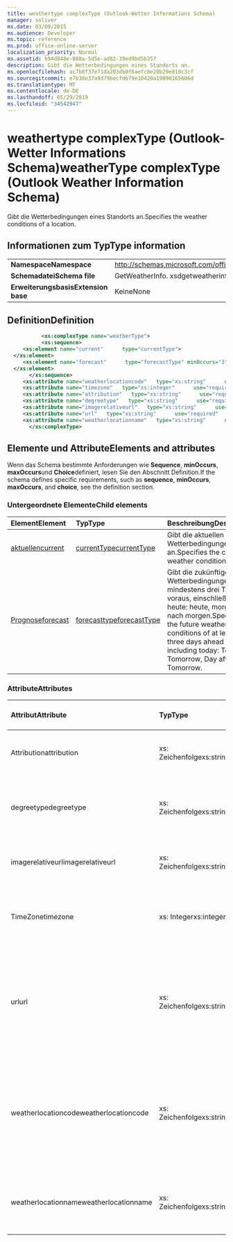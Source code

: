 ```yaml
---
title: weathertype complexType (Outlook-Wetter Informations Schema)
manager: soliver
ms.date: 03/09/2015
ms.audience: Developer
ms.topic: reference
ms.prod: office-online-server
localization_priority: Normal
ms.assetid: b94d848e-868a-5d5e-ad82-39ed9bd5b357
description: Gibt die Wetterbedingungen eines Standorts an.
ms.openlocfilehash: ac7b8f37e71da203db0f6aefc8e20b29e810c3cf
ms.sourcegitcommit: e7b38e37a9d79becfd679e10420a19890165606d
ms.translationtype: MT
ms.contentlocale: de-DE
ms.lasthandoff: 05/29/2019
ms.locfileid: "34542947"
---
```

# <a name="weathertype-complextype-outlook-weather-information-schema"></a><span data-ttu-id="85553-103">weathertype complexType (Outlook-Wetter Informations Schema)</span><span class="sxs-lookup"><span data-stu-id="85553-103">weatherType complexType (Outlook Weather Information Schema)</span></span>

<span data-ttu-id="85553-104">Gibt die Wetterbedingungen eines Standorts an.</span><span class="sxs-lookup"><span data-stu-id="85553-104">Specifies the weather conditions of a location.</span></span>
  
## <a name="type-information"></a><span data-ttu-id="85553-105">Informationen zum Typ</span><span class="sxs-lookup"><span data-stu-id="85553-105">Type information</span></span>

|||
|:-----|:-----|
|<span data-ttu-id="85553-106">**Namespace**</span><span class="sxs-lookup"><span data-stu-id="85553-106">**Namespace**</span></span> <br/> |http://schemas.microsoft.com/office/outlook/15/getweatherinfo.xsd  <br/> |
|<span data-ttu-id="85553-107">**Schemadatei**</span><span class="sxs-lookup"><span data-stu-id="85553-107">**Schema file**</span></span> <br/> |<span data-ttu-id="85553-108">GetWeatherInfo. xsd</span><span class="sxs-lookup"><span data-stu-id="85553-108">getweatherinfo.xsd</span></span>  <br/> |
|<span data-ttu-id="85553-109">**Erweiterungsbasis**</span><span class="sxs-lookup"><span data-stu-id="85553-109">**Extension base**</span></span> <br/> |<span data-ttu-id="85553-110">Keine</span><span class="sxs-lookup"><span data-stu-id="85553-110">None</span></span>  <br/> |
   
## <a name="definition"></a><span data-ttu-id="85553-111">Definition</span><span class="sxs-lookup"><span data-stu-id="85553-111">Definition</span></span>

```XML
           <xs:complexType name="weatherType">
           <xs:sequence>
     <xs:element name="current"      type="currentType">
  </xs:element>  
     <xs:element name="forecast"      type="forecastType" minOccurs="3"     maxOccurs="unbounded"    >
  </xs:element>  
       </xs:sequence>
     <xs:attribute name="weatherlocationcode"   type="xs:string"      use="required"     />
     <xs:attribute name="timezone"   type="xs:integer"      use="required"     />
     <xs:attribute name="attribution"   type="xs:string"      use="required"     />
     <xs:attribute name="degreetype"   type="xs:string"      use="required"     />
     <xs:attribute name="imagerelativeurl"   type="xs:string"      use="required"     />
     <xs:attribute name="url"   type="xs:string"      use="required"     />
     <xs:attribute name="weatherlocationname"   type="xs:string"      use="required"     />
       </xs:complexType>

```

## <a name="elements-and-attributes"></a><span data-ttu-id="85553-112">Elemente und Attribute</span><span class="sxs-lookup"><span data-stu-id="85553-112">Elements and attributes</span></span>

<span data-ttu-id="85553-113">Wenn das Schema bestimmte Anforderungen wie **Sequence**, **minOccurs**, **maxOccurs**und **Choice**definiert, lesen Sie den Abschnitt Definition.</span><span class="sxs-lookup"><span data-stu-id="85553-113">If the schema defines specific requirements, such as **sequence**, **minOccurs**, **maxOccurs**, and **choice**, see the definition section.</span></span> 
  
### <a name="child-elements"></a><span data-ttu-id="85553-114">Untergeordnete Elemente</span><span class="sxs-lookup"><span data-stu-id="85553-114">Child elements</span></span>

|<span data-ttu-id="85553-115">**Element**</span><span class="sxs-lookup"><span data-stu-id="85553-115">**Element**</span></span>|<span data-ttu-id="85553-116">**Typ**</span><span class="sxs-lookup"><span data-stu-id="85553-116">**Type**</span></span>|<span data-ttu-id="85553-117">**Beschreibung**</span><span class="sxs-lookup"><span data-stu-id="85553-117">**Description**</span></span>|
|:-----|:-----|:-----|
|[<span data-ttu-id="85553-118">aktuellen</span><span class="sxs-lookup"><span data-stu-id="85553-118">current</span></span>](current-element-weathertype-complextypeoutlook-weather-information-schema.md) <br/> |[<span data-ttu-id="85553-119">currentType</span><span class="sxs-lookup"><span data-stu-id="85553-119">currentType</span></span>](currenttype-complextype-outlook-weather-information-schema.md) <br/> |<span data-ttu-id="85553-120">Gibt die aktuellen Wetterbedingungen an.</span><span class="sxs-lookup"><span data-stu-id="85553-120">Specifies the current weather conditions.</span></span>  <br/> |
|[<span data-ttu-id="85553-121">Prognose</span><span class="sxs-lookup"><span data-stu-id="85553-121">forecast</span></span>](forecast-element-weathertype-complextypeoutlook-weather-information-schema.md) <br/> |[<span data-ttu-id="85553-122">forecasttype</span><span class="sxs-lookup"><span data-stu-id="85553-122">forecastType</span></span>](forecasttype-complextype-outlook-weather-information-schema.md) <br/> |<span data-ttu-id="85553-123">Gibt die zukünftigen Wetterbedingungen von mindestens drei Tagen voraus, einschließlich heute: heute, morgen, Tag nach morgen.</span><span class="sxs-lookup"><span data-stu-id="85553-123">Specifies the future weather conditions of at least three days ahead including today: Today, Tomorrow, Day after Tomorrow.</span></span>  <br/> |
   
### <a name="attributes"></a><span data-ttu-id="85553-124">Attribute</span><span class="sxs-lookup"><span data-stu-id="85553-124">Attributes</span></span>

|<span data-ttu-id="85553-125">**Attribut**</span><span class="sxs-lookup"><span data-stu-id="85553-125">**Attribute**</span></span>|<span data-ttu-id="85553-126">**Typ**</span><span class="sxs-lookup"><span data-stu-id="85553-126">**Type**</span></span>|<span data-ttu-id="85553-127">**Erforderlich**</span><span class="sxs-lookup"><span data-stu-id="85553-127">**Required**</span></span>|<span data-ttu-id="85553-128">**Beschreibung**</span><span class="sxs-lookup"><span data-stu-id="85553-128">**Description**</span></span>|<span data-ttu-id="85553-129">**Mögliche Werte**</span><span class="sxs-lookup"><span data-stu-id="85553-129">**Possible values**</span></span>|
|:-----|:-----|:-----|:-----|:-----|
|<span data-ttu-id="85553-130">Attribution</span><span class="sxs-lookup"><span data-stu-id="85553-130">attribution</span></span>  <br/> |<span data-ttu-id="85553-131">xs: Zeichenfolge</span><span class="sxs-lookup"><span data-stu-id="85553-131">xs:string</span></span>  <br/> |<span data-ttu-id="85553-132">erforderlich</span><span class="sxs-lookup"><span data-stu-id="85553-132">required</span></span>  <br/> |<span data-ttu-id="85553-133">Gibt die Quelle der Wetterinformationen an.</span><span class="sxs-lookup"><span data-stu-id="85553-133">Specifies the source of the weather information.</span></span>  <br/> |<span data-ttu-id="85553-134">Ein Wert vom Typ xs: String</span><span class="sxs-lookup"><span data-stu-id="85553-134">A value of the type xs:string</span></span>  <br/> |
|<span data-ttu-id="85553-135">degreetype</span><span class="sxs-lookup"><span data-stu-id="85553-135">degreetype</span></span>  <br/> |<span data-ttu-id="85553-136">xs: Zeichenfolge</span><span class="sxs-lookup"><span data-stu-id="85553-136">xs:string</span></span>  <br/> |<span data-ttu-id="85553-137">erforderlich</span><span class="sxs-lookup"><span data-stu-id="85553-137">required</span></span>  <br/> |<span data-ttu-id="85553-138">Gibt die Einheit für die Temperatur des Standorts an, beispielsweise Celsius.</span><span class="sxs-lookup"><span data-stu-id="85553-138">Specifies the unit for the temperature of the location for example, Celsius.</span></span>  <br/> |<span data-ttu-id="85553-139">C, F</span><span class="sxs-lookup"><span data-stu-id="85553-139">C, F</span></span>  <br/> |
|<span data-ttu-id="85553-140">imagerelativeurl</span><span class="sxs-lookup"><span data-stu-id="85553-140">imagerelativeurl</span></span>  <br/> |<span data-ttu-id="85553-141">xs: Zeichenfolge</span><span class="sxs-lookup"><span data-stu-id="85553-141">xs:string</span></span>  <br/> |<span data-ttu-id="85553-142">erforderlich</span><span class="sxs-lookup"><span data-stu-id="85553-142">required</span></span>  <br/> |<span data-ttu-id="85553-143">Gibt die URL des Bilds für den Speicherort an.</span><span class="sxs-lookup"><span data-stu-id="85553-143">Specifies the URL of the image for the location.</span></span>  <br/> |<span data-ttu-id="85553-144">Ein Wert vom Typ xs: String</span><span class="sxs-lookup"><span data-stu-id="85553-144">A value of the type xs:string</span></span>  <br/> |
|<span data-ttu-id="85553-145">TimeZone</span><span class="sxs-lookup"><span data-stu-id="85553-145">timezone</span></span>  <br/> |<span data-ttu-id="85553-146">xs: Integer</span><span class="sxs-lookup"><span data-stu-id="85553-146">xs:integer</span></span>  <br/> |<span data-ttu-id="85553-147">erforderlich</span><span class="sxs-lookup"><span data-stu-id="85553-147">required</span></span>  <br/> |<span data-ttu-id="85553-148">Gibt den GMT-Offset an.</span><span class="sxs-lookup"><span data-stu-id="85553-148">Specifies the GMT offset.</span></span>  <br/> |<span data-ttu-id="85553-149">Ein Wert zwischen-11 und 12 inklusive</span><span class="sxs-lookup"><span data-stu-id="85553-149">A value between -11 and 12 inclusive</span></span>  <br/> |
|<span data-ttu-id="85553-150">url</span><span class="sxs-lookup"><span data-stu-id="85553-150">url</span></span>  <br/> |<span data-ttu-id="85553-151">xs: Zeichenfolge</span><span class="sxs-lookup"><span data-stu-id="85553-151">xs:string</span></span>  <br/> |<span data-ttu-id="85553-152">erforderlich</span><span class="sxs-lookup"><span data-stu-id="85553-152">required</span></span>  <br/> |<span data-ttu-id="85553-153">Gibt die URL für die Webseite des Wetter Diensts an, die Wetterinformationen für den angegebenen Speicherort enthält.</span><span class="sxs-lookup"><span data-stu-id="85553-153">Specifies the URL for the web page of the weather service that contains weather information for the specified location.</span></span>  <br/> |<span data-ttu-id="85553-154">Ein Wert vom Typ xs: String</span><span class="sxs-lookup"><span data-stu-id="85553-154">A value of the type xs:string</span></span>  <br/> |
|<span data-ttu-id="85553-155">weatherlocationcode</span><span class="sxs-lookup"><span data-stu-id="85553-155">weatherlocationcode</span></span>  <br/> |<span data-ttu-id="85553-156">xs: Zeichenfolge</span><span class="sxs-lookup"><span data-stu-id="85553-156">xs:string</span></span>  <br/> |<span data-ttu-id="85553-157">erforderlich</span><span class="sxs-lookup"><span data-stu-id="85553-157">required</span></span>  <br/> |<span data-ttu-id="85553-158">Gibt den Code an, der dem Speicherort zugeordnet ist, der verwendet wird, um mehrere Standorte mit demselben Namen zu unterscheiden.</span><span class="sxs-lookup"><span data-stu-id="85553-158">Specifies the code that is associated with the location used to distinguish multiple location that have the same name.</span></span>  <br/> |<span data-ttu-id="85553-159">Ein Wert vom Typ xs: String</span><span class="sxs-lookup"><span data-stu-id="85553-159">A value of the type xs:string</span></span>  <br/> |
|<span data-ttu-id="85553-160">weatherlocationname</span><span class="sxs-lookup"><span data-stu-id="85553-160">weatherlocationname</span></span>  <br/> |<span data-ttu-id="85553-161">xs: Zeichenfolge</span><span class="sxs-lookup"><span data-stu-id="85553-161">xs:string</span></span>  <br/> |<span data-ttu-id="85553-162">erforderlich</span><span class="sxs-lookup"><span data-stu-id="85553-162">required</span></span>  <br/> |<span data-ttu-id="85553-163">Gibt den Namen des Speicherorts an, der im Dropdown-Steuerelement angezeigt wird.</span><span class="sxs-lookup"><span data-stu-id="85553-163">Specifies the name of the location that appears in the drop-down control.</span></span>  <br/> |<span data-ttu-id="85553-164">Ein Wert vom Typ xs: String</span><span class="sxs-lookup"><span data-stu-id="85553-164">A value of the type xs:string</span></span>  <br/> |
   

